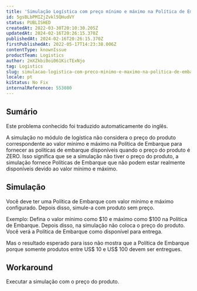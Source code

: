 ```yaml
---
title: 'Simulação Logística com preço mínimo e máximo na Política de Embarque não funciona quando o Preço do Produto como 0 (ZERO)'
id: 5gsBLbPMIZjZvkl5QHudVY
status: PUBLISHED
createdAt: 2022-03-30T20:10:30.205Z
updatedAt: 2024-02-16T20:26:15.370Z
publishedAt: 2024-02-16T20:26:15.370Z
firstPublishedAt: 2022-05-17T14:23:38.006Z
contentType: knownIssue
productTeam: Logistics
author: 2mXZkbi0oi061KicTExNjo
tag: Logistics
slug: simulacao-logistica-com-preco-minimo-e-maximo-na-politica-de-embarque-nao-funciona-quando-o-preco-do-produto-como-0-zero
locale: pt
kiStatus: No Fix
internalReference: 553080
---
```


## Sumário

<div class="alert alert-info">
  <p>Este problema conhecido foi traduzido automaticamente do inglês.</p>
</div>



A simulação no módulo de logística não considera o preço do produto correspondente ao valor mínimo e máximo na Política de Embarque para fornecer as políticas de embarque disponíveis quando o preço do produto é ZERO.
Isso significa que se a simulação não tiver o preço do produto, a simulação fornece Políticas de Embarque que não podem estar realmente disponíveis devido ao valor mínimo e máximo.



## Simulação



Você deve ter uma Política de Embarque com valor mínimo e máximo configurado. Depois disso, simule-a com produto sem preço.

Exemplo:
Defina o valor mínimo como $10 e máximo como $100 na Política de Embarque.
Depois disso, na simulação não coloca o preço do produto.
Você verá a Política de Embarque como disponível para entrega.

Mas o resultado esperado para isso não mostra que a Política de Embarque porque somente produtos entre US$ 10 e US$ 100 devem ser entregues.



## Workaround


Executar a simulação com o preço do produto.

